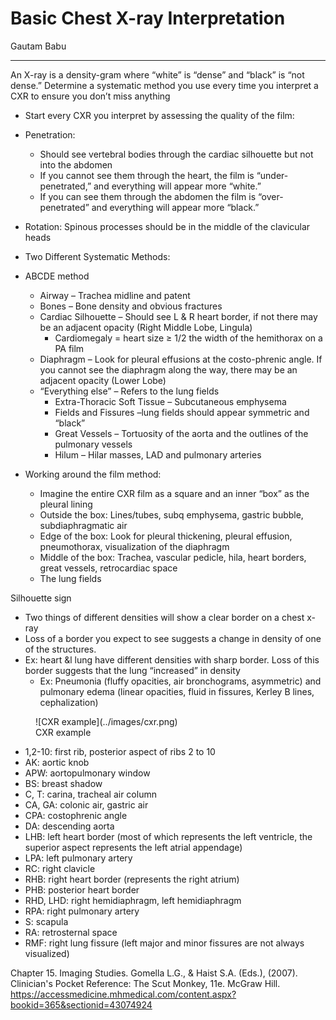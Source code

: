 # Basic Chest X-ray Interpretation

Gautam Babu

---

An X-ray is a density-gram where “white” is “dense” and “black” is “not
dense.” Determine a systematic method you use every time you interpret a
CXR to ensure you don’t miss anything

- Start every CXR you interpret by assessing the quality of the film:
- Penetration:
    - Should see vertebral bodies through the cardiac silhouette but
        not into the abdomen
    - If you cannot see them through the heart, the film is
        “under-penetrated,” and everything will appear more “white.”
    - If you can see them through the abdomen the film is
        “over-penetrated” and everything will appear more “black.”
- Rotation: Spinous processes should be in the middle of the
    clavicular heads
- Two Different Systematic Methods:
- ABCDE method
    - Airway – Trachea midline and patent
    - Bones – Bone density and obvious fractures
    - Cardiac Silhouette – Should see L & R heart border, if not there
        may be an adjacent opacity (Right Middle Lobe, Lingula)
        - Cardiomegaly = heart size ≥ 1/2 the width of the hemithorax
            on a PA film
    - Diaphragm – Look for pleural effusions at the costo-phrenic
        angle. If you cannot see the diaphragm along the way, there may
        be an adjacent opacity (Lower Lobe)
    - “Everything else” – Refers to the lung fields
        - Extra-Thoracic Soft Tissue – Subcutaneous emphysema
        - Fields and Fissures –lung fields should appear symmetric and
            “black”
        - Great Vessels – Tortuosity of the aorta and the outlines of
            the pulmonary vessels
        - Hilum – Hilar masses, LAD and pulmonary arteries

- Working around the film method:
    - Imagine the entire CXR film as a square and an inner “box” as
        the pleural lining
    - Outside the box: Lines/tubes, subq emphysema, gastric bubble,
        subdiaphragmatic air
    - Edge of the box: Look for pleural thickening, pleural effusion,
        pneumothorax, visualization of the diaphragm
    - Middle of the box: Trachea, vascular pedicle, hila, heart
        borders, great vessels, retrocardiac space
    - The lung fields

Silhouette sign

- Two things of different densities will show a clear
    border on a chest x-ray
- Loss of a border you expect to see suggests a change in density of
    one of the structures.
- Ex: heart &l lung have different densities with sharp border. Loss
    of this border suggests that the lung “increased” in density
    - Ex: Pneumonia (fluffy opacities, air bronchograms, asymmetric)
        and pulmonary edema (linear opacities, fluid in fissures, Kerley
        B lines, cephalization)

<figure markdown>
![CXR example](../images/cxr.png)
<figcaption>CXR example</figcaption>
</figure>

- 1,2-10: first rib, posterior aspect of ribs 2 to 10
- AK: aortic knob
- APW: aortopulmonary window
- BS: breast shadow
- C, T: carina, tracheal air column
- CA, GA: colonic air, gastric air
- CPA: costophrenic angle
- DA: descending aorta
- LHB: left heart border (most of which represents the left ventricle,
    the superior aspect represents the left atrial appendage)
- LPA: left pulmonary artery
- RC: right clavicle
- RHB: right heart border (represents the right atrium)
- PHB: posterior heart border
- RHD, LHD: right hemidiaphragm, left hemidiaphragm
- RPA: right pulmonary artery
- S: scapula
- RA: retrosternal space
- RMF: right lung fissure (left major and minor fissures are not
    always visualized)

Chapter 15. Imaging Studies. Gomella L.G., & Haist S.A. (Eds.), (2007).
Clinician's Pocket Reference: The Scut Monkey, 11e. McGraw Hill.
<https://accessmedicine.mhmedical.com/content.aspx?bookid=365&sectionid=43074924>
